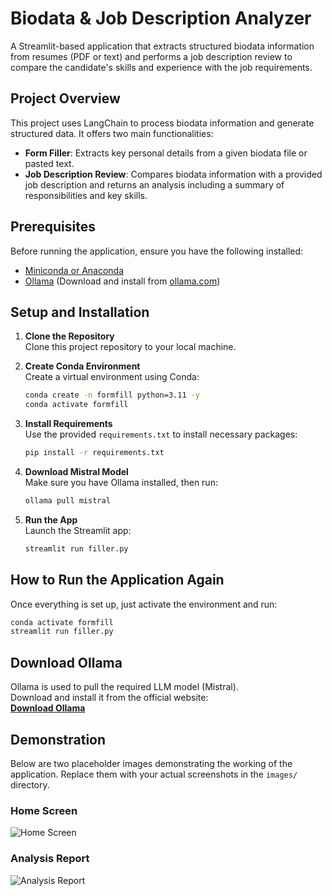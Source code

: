 # Biodata & Job Description Analyzer

A Streamlit-based application that extracts structured biodata information from resumes (PDF or text) and performs a job description review to compare the candidate's skills and experience with the job requirements.

## Project Overview

This project uses LangChain to process biodata information and generate structured data. It offers two main functionalities:
- **Form Filler**: Extracts key personal details from a given biodata file or pasted text.
- **Job Description Review**: Compares biodata information with a provided job description and returns an analysis including a summary of responsibilities and key skills.

## Prerequisites

Before running the application, ensure you have the following installed:
- [Miniconda or Anaconda](https://docs.conda.io/en/latest/miniconda.html)  
- [Ollama](https://ollama.com) (Download and install from [ollama.com](https://ollama.com))

## Setup and Installation

1. **Clone the Repository**  
   Clone this project repository to your local machine.

2. **Create Conda Environment**  
   Create a virtual environment using Conda:
   ```bash
   conda create -n formfill python=3.11 -y
   conda activate formfill
   ```

3. **Install Requirements**  
   Use the provided `requirements.txt` to install necessary packages:
   ```bash
   pip install -r requirements.txt
   ```

4. **Download Mistral Model**  
   Make sure you have Ollama installed, then run:
   ```bash
   ollama pull mistral
   ```

5. **Run the App**  
   Launch the Streamlit app:
   ```bash
   streamlit run filler.py
   ```

## How to Run the Application Again

Once everything is set up, just activate the environment and run:
```bash
conda activate formfill
streamlit run filler.py
```

## Download Ollama

Ollama is used to pull the required LLM model (Mistral).  
Download and install it from the official website:  
**[Download Ollama](https://ollama.com)**

## Demonstration

Below are two placeholder images demonstrating the working of the application. Replace them with your actual screenshots in the `images/` directory.

### Home Screen
![Home Screen](images/home_screen.png)

### Analysis Report
![Analysis Report](images/analysis_report.png)

